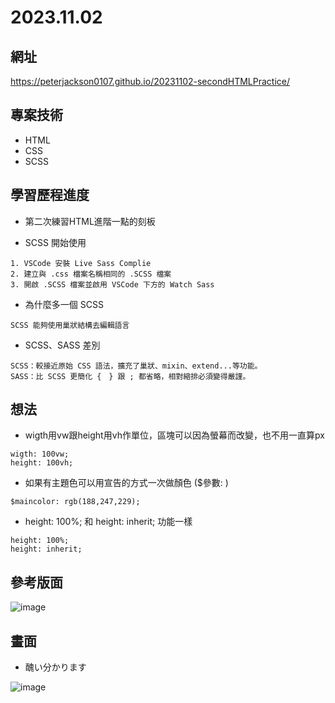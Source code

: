 # 2023.11.02

## 網址
https://peterjackson0107.github.io/20231102-secondHTMLPractice/

## 專案技術
* HTML
* CSS
* SCSS

## 學習歷程進度

* 第二次練習HTML進階一點的刻板

* SCSS 開始使用
```
1. VSCode 安裝 Live Sass Complie
2. 建立與 .css 檔案名稱相同的 .SCSS 檔案
3. 開啟 .SCSS 檔案並啟用 VSCode 下方的 Watch Sass
```
* 為什麼多一個 SCSS
```
SCSS 能夠使用巢狀結構去編輯語言
```
* SCSS、SASS 差別
```
SCSS：較接近原始 CSS 語法，擴充了巢狀、mixin、extend...等功能。
SASS：比 SCSS 更簡化 {　} 跟 ; 都省略，相對縮排必須變得嚴謹。
```

## 想法
* wigth用vw跟height用vh作單位，區塊可以因為螢幕而改變，也不用一直算px
```
wigth: 100vw;
height: 100vh; 
```
* 如果有主題色可以用宣告的方式一次做顏色 ($參數: ) 
```
$maincolor: rgb(188,247,229);
```
* height: 100%; 和 height: inherit; 功能一樣
```
height: 100%;
height: inherit;
```

## 參考版面
![image](https://github.com/peterjackson0107/20231102HomeWork2/assets/151004314/af8eb86c-cfd9-4753-8566-3302e917b872)

## 畫面
* 醜い分かります

![image](https://github.com/peterjackson0107/20231102HomeWork2/assets/151004314/cd24d034-6faa-461d-9c8a-b9214c197a36)
